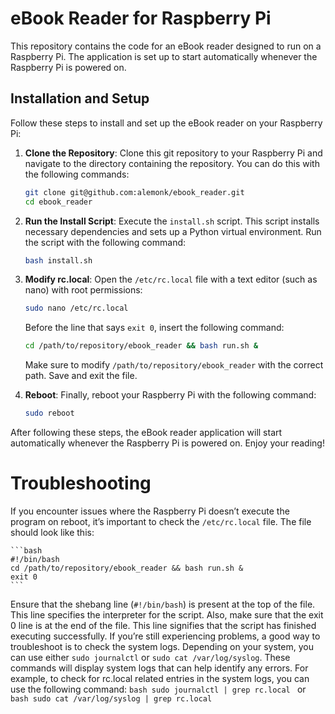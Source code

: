 # eBook Reader for Raspberry Pi

This repository contains the code for an eBook reader designed to run on a Raspberry Pi. The application is set up to start automatically whenever the Raspberry Pi is powered on.

## Installation and Setup

Follow these steps to install and set up the eBook reader on your Raspberry Pi:

1. **Clone the Repository**: Clone this git repository to your Raspberry Pi and navigate to the directory containing the repository. You can do this with the following commands:
    ```bash
    git clone git@github.com:alemonk/ebook_reader.git
    cd ebook_reader
    ```

2. **Run the Install Script**: Execute the `install.sh` script. This script installs necessary dependencies and sets up a Python virtual environment. Run the script with the following command:
    ```bash
    bash install.sh
    ```

3. **Modify rc.local**: Open the `/etc/rc.local` file with a text editor (such as nano) with root permissions:
    ```bash
    sudo nano /etc/rc.local
    ```
    Before the line that says `exit 0`, insert the following command:
    ```bash
    cd /path/to/repository/ebook_reader && bash run.sh &
    ```
    Make sure to modify `/path/to/repository/ebook_reader` with the correct path.
    Save and exit the file.

4. **Reboot**: Finally, reboot your Raspberry Pi with the following command:
    ```bash
    sudo reboot
    ```

After following these steps, the eBook reader application will start automatically whenever the Raspberry Pi is powered on. Enjoy your reading!

# Troubleshooting

If you encounter issues where the Raspberry Pi doesn’t execute the program on reboot, it’s important to check the `/etc/rc.local` file. The file should look like this:

    ```bash
    #!/bin/bash
    cd /path/to/repository/ebook_reader && bash run.sh &
    exit 0
    ```

Ensure that the shebang line (`#!/bin/bash`) is present at the top of the file. This line specifies the interpreter for the script. Also, make sure that the exit 0 line is at the end of the file. This line signifies that the script has finished executing successfully.
If you’re still experiencing problems, a good way to troubleshoot is to check the system logs. Depending on your system, you can use either `sudo journalctl` or `sudo cat /var/log/syslog`. These commands will display system logs that can help identify any errors.
For example, to check for rc.local related entries in the system logs, you can use the following command:
    ```bash
    sudo journalctl | grep rc.local
    ```
or
    ```bash
    sudo cat /var/log/syslog | grep rc.local
    ```
